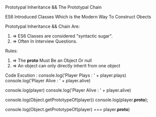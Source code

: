 Prototypal Inheritance && The Prototypal Chain

ES6 Introduced Classes Which is the Modern Way To Construct Obects

Prototypal Inheritance && Chain Are:

1. => ES6 Classes are considered "syntactic sugar".
2. => Often In Interview Questions.

Rules:

1. => The __proto__ Must Be an Object Or null
2. => An object can only directly inherit from one object


Code Excution :
console.log('Player Plays : ' + player.plays)
console.log('Player Alive : ' + player.alive)

console.log(player)
console.log('Player Alive : ' + player.alive)

console.log(Object.getPrototypeOf(player))
console.log(player.__proto__);

console.log(Object.getPrototypeOf(player) === player.__proto__)
